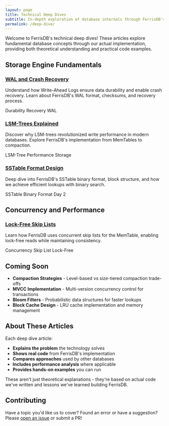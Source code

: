 ```yaml
---
layout: page
title: Technical Deep Dives
subtitle: In-depth exploration of database internals through FerrisDB's implementation
permalink: /deep-dive/
---
```


Welcome to FerrisDB's technical deep dives! These articles explore fundamental database concepts through our actual implementation, providing both theoretical understanding and practical code examples.

## Storage Engine Fundamentals

<div class="article-grid">
  <div class="article-card">
    <h3><a href="{{ '/deep-dive/wal-crash-recovery/' | relative_url }}">WAL and Crash Recovery</a></h3>
    <p>Understand how Write-Ahead Logs ensure data durability and enable crash recovery. Learn about FerrisDB's WAL format, checksums, and recovery process.</p>
    <div class="article-tags">
      <span class="tag">Durability</span>
      <span class="tag">Recovery</span>
      <span class="tag">WAL</span>
    </div>
  </div>

  <div class="article-card">
    <h3><a href="{{ '/deep-dive/lsm-trees/' | relative_url }}">LSM-Trees Explained</a></h3>
    <p>Discover why LSM-trees revolutionized write performance in modern databases. Explore FerrisDB's implementation from MemTables to compaction.</p>
    <div class="article-tags">
      <span class="tag">LSM-Tree</span>
      <span class="tag">Performance</span>
      <span class="tag">Storage</span>
    </div>
  </div>

  <div class="article-card">
    <h3><a href="{{ '/deep-dive/sstable-design/' | relative_url }}">SSTable Format Design</a></h3>
    <p>Deep dive into FerrisDB's SSTable binary format, block structure, and how we achieve efficient lookups with binary search.</p>
    <div class="article-tags">
      <span class="tag">SSTable</span>
      <span class="tag">Binary Format</span>
      <span class="tag">Day 2</span>
    </div>
  </div>
</div>

## Concurrency and Performance

<div class="article-grid">
  <div class="article-card">
    <h3><a href="{{ '/deep-dive/concurrent-skip-list/' | relative_url }}">Lock-Free Skip Lists</a></h3>
    <p>Learn how FerrisDB uses concurrent skip lists for the MemTable, enabling lock-free reads while maintaining consistency.</p>
    <div class="article-tags">
      <span class="tag">Concurrency</span>
      <span class="tag">Skip List</span>
      <span class="tag">Lock-Free</span>
    </div>
  </div>
</div>

## Coming Soon

<div class="coming-soon">
  <ul>
    <li><strong>Compaction Strategies</strong> - Level-based vs size-tiered compaction trade-offs</li>
    <li><strong>MVCC Implementation</strong> - Multi-version concurrency control for transactions</li>
    <li><strong>Bloom Filters</strong> - Probabilistic data structures for faster lookups</li>
    <li><strong>Block Cache Design</strong> - LRU cache implementation and memory management</li>
  </ul>
</div>

## About These Articles

Each deep dive article:

- **Explains the problem** the technology solves
- **Shows real code** from FerrisDB's implementation
- **Compares approaches** used by other databases
- **Includes performance analysis** where applicable
- **Provides hands-on examples** you can run

These aren't just theoretical explanations - they're based on actual code we've written and lessons we've learned building FerrisDB.

## Contributing

Have a topic you'd like us to cover? Found an error or have a suggestion? Please [open an issue](https://github.com/ferrisdb/ferrisdb/issues) or submit a PR!

